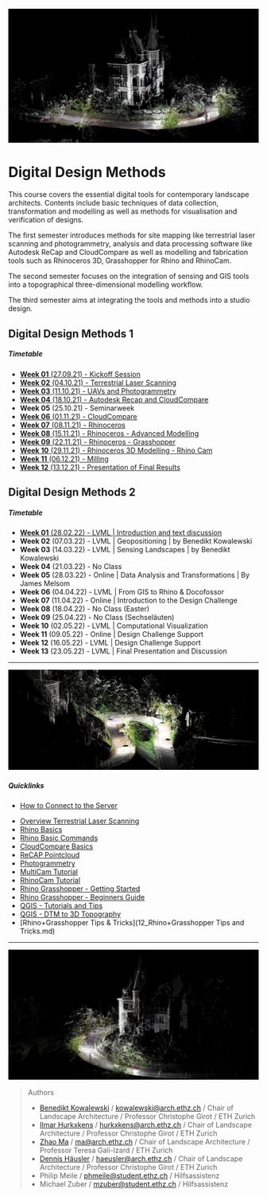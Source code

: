 
![TitleImage](./doc/00_DDMI_Perspective_I.jpg)

# Digital Design Methods

This course covers the essential digital tools for contemporary landscape architects. Contents include basic techniques of data collection, transformation and modelling as well as methods for visualisation and verification of designs.

The first semester introduces methods for site mapping like terrestrial laser scanning and photogrammetry, analysis and data processing software like Autodesk ReCap and CloudCompare as well as modelling and fabrication tools such as Rhinoceros 3D, Grasshopper for Rhino and RhinoCam.

The second semester focuses on the integration of sensing and GIS tools into a topographical three-dimensional modelling workflow.

The third semester aims at integrating the tools and methods into a studio design.

## Digital Design Methods 1

##### Timetable

- [**Week 01** (27.09.21) - Kickoff Session](Timetable_DDM_I/Week_01.md)
- [**Week 02** (04.10.21) - Terrestrial Laser Scanning](Timetable_DDM_I/Week_02.md)
- [**Week 03** (11.10.21) - UAVs and Photogrammetry](Timetable_DDM_I/Week_03.md)
- [**Week 04** (18.10.21) - Autodesk Recap and CloudCompare](Timetable_DDM_I/Week_04.md)
- **Week 05** (25.10.21) - Seminarweek
- [**Week 06** (01.11.21) - CloudCompare](Timetable_DDM_I/Week_06.md)
- [**Week 07** (08.11.21) - Rhinoceros](Timetable_DDM_I/Week_07.md)
- [**Week 08** (15.11.21) - Rhinoceros - Advanced Modelling](Timetable_DDM_I/Week_08.md)
- [**Week 09** (22.11.21) - Rhinoceros - Grasshopper](Timetable_DDM_I/Week_09.md)
- [**Week 10** (29.11.21) - Rhinoceros 3D Modelling - Rhino Cam](Timetable_DDM_I/Week_10.md)
- [**Week 11** (06.12.21) - Milling](Timetable_DDM_I/Week_11.md)
- [**Week 12** (13.12.21) - Presentation of Final Results](Timetable_DDM_I/Week_12.md)

## Digital Design Methods 2

##### Timetable

- [**Week 01** (28.02.22) - LVML | Introduction and text discussion](Timetable_DDM_II/Week_01.md)
- **Week 02** (07.03.22) - LVML | Geopositioning | by Benedikt Kowalewski
- **Week 03** (14.03.22) - LVML | Sensing Landscapes | by Benedikt Kowalewski
- **Week 04** (21.03.22) - No Class
- **Week 05** (28.03.22) - Online | Data Analysis and Transformations | By James Melsom
- **Week 06** (04.04.22) - LVML | From GIS to Rhino & Docofossor
- **Week 07** (11.04.22) - Online | Introduction to the Design Challenge
- **Week 08** (18.04.22) - No Class (Easter)
- **Week 09** (25.04.22) - No Class (Sechseläuten) 
- **Week 10** (02.05.22) - LVML | Computational Visualization
- **Week 11** (09.05.22) - Online | Design Challenge Support
- **Week 12** (16.05.22) - LVML | Design Challenge Support
- **Week 13** (23.05.22) - LVML | Final Presentation and Discussion

---

![TitleImage](./doc/00_DDMI_Perspective_II.jpg)


##### Quicklinks

- [How to Connect to the Server](06_Serveracesstutorial.md)
<!-- [History of the Site](00_History_of_the_Site.md) -->
- [Overview Terrestrial Laser Scanning](13_Terrestrial_Laser_Scanning.md)
- [Rhino Basics](01_Rhino_Tutorial.md)
- [Rhino Basic Commands](02_Rhino_Basic_Commands.md)
- [CloudCompare Basics](03_Cloudcompare_Tutorial.md)
- [ReCAP Pointcloud](04_ReCAP_Tutorial.md)
- [Photogrammetry](05_Photogrammetry.md)
- [MultiCam Tutorial](09_MultiCam_Tutorial.md)
- [RhinoCam Tutorial](10_RhinoCam_Tutorial.md)
- [Rhino Grasshopper - Getting Started](08_Grasshopper.md)
- [Rhino Grasshopper - Beginners Guide](08.1_Grasshopper_mz.md)
- [QGIS - Tutorials and Tips](http://www.qgistutorials.com)
- [QGIS - DTM to 3D Topography](11_QGIS_Topography.md)
- [Rhino+Grasshopper Tips & Tricks](12_Rhino+Grasshopper Tips and Tricks.md)

---

![TitleImageII](./doc/00_DDMI_Perspective_III.jpg)

> Authors
> * [Benedikt Kowalewski](https://dfab.ch/people/benedikt-kowalewski-2) / kowalewski@arch.ethz.ch / Chair of Landscape Architecture / Professor Christophe Girot / ETH Zurich
> * [Ilmar Hurkxkens](https://ilmarhurkxkens.com/) / hurkxkens@arch.ethz.ch / Chair of Landscape Architecture / Professor Christophe Girot / ETH Zurich
> * [Zhao Ma](https://beyond-disciplines.com) / ma@arch.ethz.ch / Chair of Landscape Architecture / Professor Teresa Galí-Izard / ETH Zurich
> * [Dennis Häusler](https://girot.arch.ethz.ch/?team=dennis-hausler) / haeusler@arch.ethz.ch / Chair of Landscape Architecture / Professor Christophe Girot / ETH Zurich
> * Philip Meile / phmeile@student.ethz.ch / Hilfsassistenz
> * Michael Zuber  / mzuber@student.ethz.ch / Hilfsassistenz
